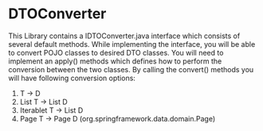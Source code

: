 # DTOConverter

This Library contains a IDTOConverter.java interface which consists of several default methods.
While implementing the interface, you will be able to convert POJO classes to desired DTO classes.
You will need to implement an apply() methods which defines how to perform the conversion between the two classes.
By calling the convert() methods you will have following conversion options:
1. T -> D
2. List T -> List D
3. Iterablet T -> List D
4. Page T -> Page D (org.springframework.data.domain.Page)
